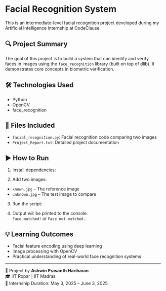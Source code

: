 # Facial Recognition System

This is an intermediate-level facial recognition project developed during my Artificial Intelligence Internship at CodeClause.

## 🔍 Project Summary
The goal of this project is to build a system that can identify and verify faces in images using the `face_recognition` library (built on top of dlib). It demonstrates core concepts in biometric verification.

## 🛠️ Technologies Used
- Python
- OpenCV
- face_recognition

## 📂 Files Included
- `facial_recognition.py`: Facial recognition code comparing two images
- `Project_Report.txt`: Detailed project documentation

## ▶️ How to Run
1. Install dependencies:

2. Add two images:
- `known.jpg` – The reference image
- `unknown.jpg` – The test image to compare

3. Run the script:

4. Output will be printed to the console:  
`Face matched!` or `Face not matched.`

## 💡 Learning Outcomes
- Facial feature encoding using deep learning
- Image processing with OpenCV
- Practical understanding of real-world face recognition systems

---

🔗 Project by **Ashwin Prasanth Hariharan**  
🎓 IIT Ropar | IIT Madras  
📅 Internship Duration: May 3, 2025 – June 3, 2025
